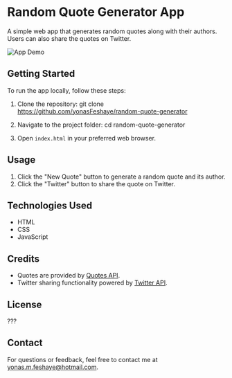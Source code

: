 # Random Quote Generator App

A simple web app that generates random quotes along with their authors. Users can also share the quotes on Twitter.

![App Demo](https://github.com/yonasFeshaye/random-quote-generator/assets/101484256/6108e962-3e2e-4c9f-b877-3f7dc1b1bc2e)


## Getting Started

To run the app locally, follow these steps:

1. Clone the repository:
   git clone https://github.com/yonasFeshaye/random-quote-generator

2. Navigate to the project folder:
   cd random-quote-generator


3. Open `index.html` in your preferred web browser.

## Usage

1. Click the "New Quote" button to generate a random quote and its author.
2. Click the "Twitter" button to share the quote on Twitter.

## Technologies Used

- HTML
- CSS
- JavaScript

## Credits

- Quotes are provided by [Quotes API]([https://example.com/quote-api](https://jacintodesign.github.io/quotes-api/data/quotes.json)).
- Twitter sharing functionality powered by [Twitter API](https://twitter.com/intent/tweet).

## License
???

## Contact

For questions or feedback, feel free to contact me at yonas.m.feshaye@hotmail.com.

